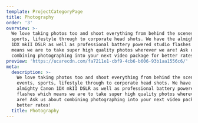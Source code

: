 ```yaml
---
template: ProjectCategoryPage
title: Photography
order: '3'
overview: >-
  We love taking photos too and shoot everything from behind the scenes, events,
  sports, lifestyle through to corporate head shots. We have the almighty Canon
  1DX mkII DSLR as well as professional battery powered studio flashes which
  means we are to take super high quality photos wherever we are! Ask us about
  combining photographing into your next video package for better rates!
preview: 'https://ucarecdn.com/fa7211e1-cbf9-4cb6-b606-93b1aa1556c6/'
meta:
  description: >-
    We love taking photos too and shoot everything from behind the scenes,
    events, sports, lifestyle through to corporate head shots. We have the
    almighty Canon 1DX mkII DSLR as well as professional battery powered studio
    flashes which means we are to take super high quality photos wherever we
    are! Ask us about combining photographing into your next video package for
    better rates!
  title: Photography
---
```


